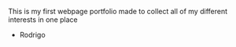 This is my first webpage portfolio made to 
collect all of my different interests in one place 

- Rodrigo
